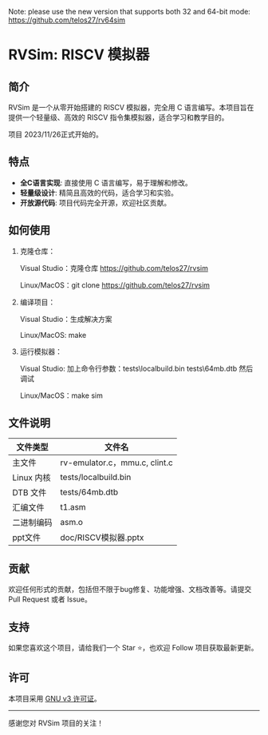 Note: please use the new version that supports both 32 and 64-bit mode: https://github.com/telos27/rv64sim


# RVSim: RISCV 模拟器

## 简介

RVSim 是一个从零开始搭建的 RISCV 模拟器，完全用 C 语言编写。本项目旨在提供一个轻量级、高效的 RISCV 指令集模拟器，适合学习和教学目的。

项目 2023/11/26正式开始的。

## 特点

- **全C语言实现**: 直接使用 C 语言编写，易于理解和修改。
- **轻量级设计**: 精简且高效的代码，适合学习和实验。
- **开放源代码**: 项目代码完全开源，欢迎社区贡献。

## 如何使用

1. 克隆仓库：

    Visual Studio：克隆仓库 https://github.com/telos27/rvsim
    
    Linux/MacOS：git clone https://github.com/telos27/rvsim

2. 编译项目：

   Visual Studio：生成解决方案

   Linux/MacOS: make

4. 运行模拟器：

    Visual Studio: 加上命令行参数：tests\localbuild.bin tests\64mb.dtb
                    然后调试
   
    Linux/MacOS：make sim
       

## 文件说明

| 文件类型     | 文件名            |
| ------------ | ----------------- |
| 主文件       | rv-emulator.c，mmu.c, clint.c |
| Linux 内核   | tests/localbuild.bin |
| DTB 文件     | tests/64mb.dtb    |
| 汇编文件     | t1.asm            |
| 二进制编码   | asm.o             |
| ppt文件      | doc/RISCV模拟器.pptx |



## 贡献

欢迎任何形式的贡献，包括但不限于bug修复、功能增强、文档改善等。请提交 Pull Request 或者 Issue。

## 支持

如果您喜欢这个项目，请给我们一个 Star ⭐️，也欢迎 Follow 项目获取最新更新。

## 许可

本项目采用 [GNU v3 许可证](LICENSE.txt)。

---

感谢您对 RVSim 项目的关注！
